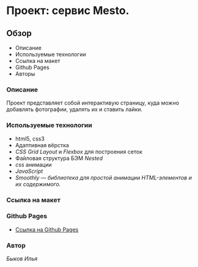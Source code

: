 # Проект: сервис Mesto.

## Обзор
* Описание
* Используемые технологии
* Ссылка на макет
* Github Pages
* Авторы


### **Описание**

Проект представляет собой интерактивую страницу, куда можно добавлять фотографии, удалять их и ставить лайки.


### **Используемые технологии**

+ html5, css3
+ Адаптивная вёрстка
+ _CSS Grid Layout_ и _Flexbox_ для построения сеток
+ Файловая структура БЭМ _Nested_
+ _css_ анимации
+ _JavaScript_
+ _Smoothly — библиотека для простой анимации HTML-элементов и их содержимого._


### **Ссылка на макет**

### **Github Pages**
* [Ссылка на Github Pages](https://iliabyk.github.io/mesto/)

### **Автор**
_Быков Илья_
